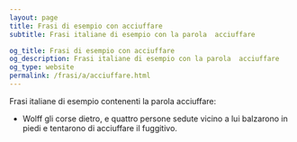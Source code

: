 ```yaml
---
layout: page
title: Frasi di esempio con acciuffare 
subtitle: Frasi italiane di esempio con la parola  acciuffare

og_title: Frasi di esempio con acciuffare 
og_description: Frasi italiane di esempio con la parola  acciuffare
og_type: website
permalink: /frasi/a/acciuffare.html
---
```


Frasi italiane di esempio contenenti la parola acciuffare:


- Wolff gli corse dietro, e quattro persone sedute vicino a lui balzarono in piedi e tentarono di acciuffare il fuggitivo.
